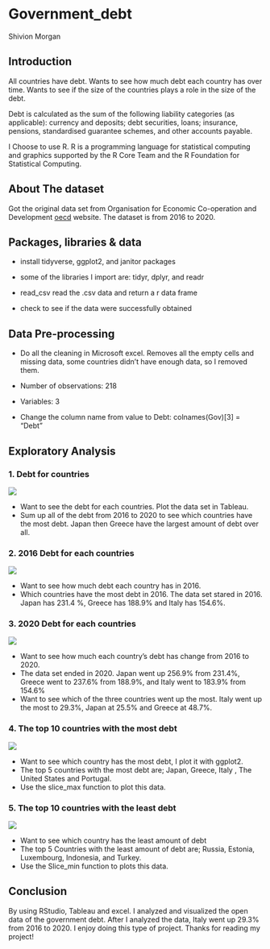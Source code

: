 Government\_debt
================
Shivion Morgan

## Introduction

All countries have debt. Wants to see how much debt each country has
over time. Wants to see if the size of the countries plays a role in the
size of the debt.

Debt is calculated as the sum of the following liability categories (as
applicable): currency and deposits; debt securities, loans; insurance,
pensions, standardised guarantee schemes, and other accounts payable.

I Choose to use R. R is a programming language for statistical computing
and graphics supported by the R Core Team and the R Foundation for
Statistical Computing.

## About The dataset

Got the original data set from Organisation for Economic Co-operation
and Development
[oecd](https://data.oecd.org/gga/general-government-debt.htm) website.
The dataset is from 2016 to 2020.

## Packages, libraries & data

-   install tidyverse, ggplot2, and janitor packages

-   some of the libraries I import are: tidyr, dplyr, and readr

-   read\_csv read the .csv data and return a r data frame

-   check to see if the data were successfully obtained

## Data Pre-processing

-   Do all the cleaning in Microsoft excel. Removes all the empty cells
    and missing data, some countries didn’t have enough data, so I
    removed them.

-   Number of observations: 218

-   Variables: 3

-   Change the column name from value to Debt: colnames(Gov)\[3\] =
    “Debt”

## Exploratory Analysis

### 1. Debt for countries

![](Sum%20of%20Debt%20by%20Countries.png)

-   Want to see the debt for each countries. Plot the data set in
    Tableau.
-   Sum up all of the debt from 2016 to 2020 to see which countries have
    the most debt. Japan then Greece have the largest amount of debt
    over all.

### 2. 2016 Debt for each countries

![](2016%20Debt%20by%20Countries.png)

-   Want to see how much debt each country has in 2016.
-   Which countries have the most debt in 2016. The data set stared in
    2016. Japan has 231.4 %, Greece has 188.9% and Italy has 154.6%.

### 3. 2020 Debt for each countries

![](2020%20Debt%20by%20Countries.png)

-   Want to see how much each country’s debt has change from 2016
    to 2020.
-   The data set ended in 2020. Japan went up 256.9% from 231.4%, Greece
    went to 237.6% from 188.9%, and Italy went to 183.9% from 154.6%
-   Want to see which of the three countries went up the most. Italy
    went up the most to 29.3%, Japan at 25.5% and Greece at 48.7%.

### 4. The top 10 countries with the most debt

![](5most.png)

-   Want to see which country has the most debt, I plot it with ggplot2.
-   The top 5 countries with the most debt are; Japan, Greece, Italy ,
    The United States and Portugal.
-   Use the slice\_max function to plot this data.

### 5. The top 10 countries with the least debt

![](least5.png)

-   Want to see which country has the least amount of debt
-   The top 5 Countries with the least amount of debt are; Russia,
    Estonia, Luxembourg, Indonesia, and Turkey.
-   Use the Slice\_min function to plots this data.

## Conclusion

By using RStudio, Tableau and excel. I analyzed and visualized the open
data of the government debt. After I analyzed the data, Italy went up
29.3% from 2016 to 2020. I enjoy doing this type of project. Thanks for
reading my project!
